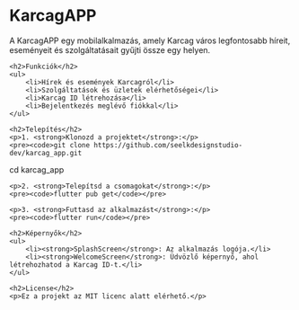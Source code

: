 <!DOCTYPE html>
<html lang="hu">
<head>
    <meta charset="UTF-8">
    <meta name="viewport" content="width=device-width, initial-scale=1.0">
    <title>KarcagAPP</title>
</head>
<body>
    <h1>KarcagAPP</h1>
    <p>A KarcagAPP egy mobilalkalmazás, amely Karcag város legfontosabb híreit, eseményeit és szolgáltatásait gyűjti össze egy helyen.</p>

    <h2>Funkciók</h2>
    <ul>
        <li>Hírek és események Karcagról</li>
        <li>Szolgáltatások és üzletek elérhetőségei</li>
        <li>Karcag ID létrehozása</li>
        <li>Bejelentkezés meglévő fiókkal</li>
    </ul>

    <h2>Telepítés</h2>
    <p>1. <strong>Klonozd a projektet</strong>:</p>
    <pre><code>git clone https://github.com/seelkdesignstudio-dev/karcag_app.git
cd karcag_app</code></pre>

    <p>2. <strong>Telepítsd a csomagokat</strong>:</p>
    <pre><code>flutter pub get</code></pre>

    <p>3. <strong>Futtasd az alkalmazást</strong>:</p>
    <pre><code>flutter run</code></pre>

    <h2>Képernyők</h2>
    <ul>
        <li><strong>SplashScreen</strong>: Az alkalmazás logója.</li>
        <li><strong>WelcomeScreen</strong>: Üdvözlő képernyő, ahol létrehozhatod a Karcag ID-t.</li>
    </ul>

    <h2>License</h2>
    <p>Ez a projekt az MIT licenc alatt elérhető.</p>
</body>
</html>
